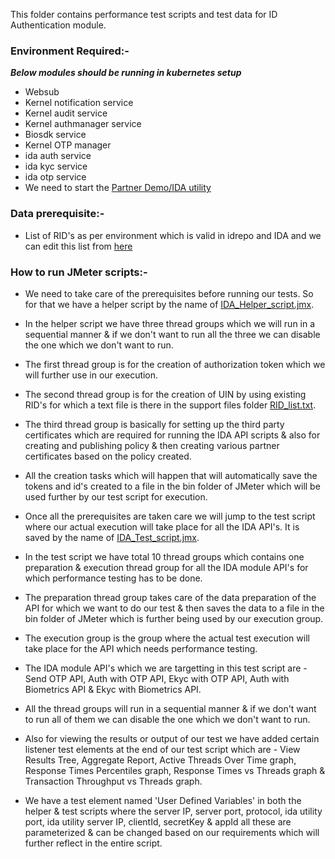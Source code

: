 This folder contains performance test scripts and test data for ID Authentication module.

### Environment Required:-
***Below modules should be running in kubernetes setup***

* Websub
* Kernel notification service
* Kernel audit service
* Kernel authmanager service
* Biosdk service
* Kernel OTP manager
* ida auth service
* ida kyc service
* ida otp service
* We need to start the [Partner Demo/IDA utility](https://mosip.atlassian.net/wiki/spaces/QT/pages/670597144/Auth+using+the+New+Partner+Demo+service+with+external+Certificate)

### Data prerequisite:-
* List of RID's as per environment which is valid in idrepo and IDA and we can edit this list from [here](https://github.com/mosip/mosip-performance-tests-mt/blob/1.1.5/id-authentication/support-files/RID_list.txt)

### How to run JMeter scripts:-

* We need to take care of the prerequisites before running our tests. So for that we have a helper script by the name of [IDA_Helper_script.jmx](https://github.com/mosip/mosip-performance-tests-mt/blob/1.1.5/id-authentication/scripts/IDA_Helper_script.jmx).

* In the helper script we have three thread groups which we will run in a sequential manner & if we don't want to run all the three we can disable the one which we don't want to run.

* The first thread group is for the creation of authorization token which we will further use in our execution.

* The second thread group is for the creation of UIN by using existing RID's for which a text file is there in the support files folder [RID_list.txt](https://github.com/mosip/mosip-performance-tests-mt/blob/1.1.5/id-authentication/support-files/RID_list.txt).

* The third thread group is basically for setting up the third party certificates which are required for running the IDA API scripts & also for creating and publishing policy & then creating various partner certificates based on the policy created.

* All the creation tasks which will happen that will automatically save the tokens and id's created to a file in the bin folder of JMeter which will be used further by our test script for execution.

* Once all the prerequisites are taken care we will jump to the test script where our actual execution will take place for all the IDA API's. It is saved by the name of [IDA_Test_script.jmx](https://github.com/mosip/mosip-performance-tests-mt/blob/1.1.5/id-authentication/scripts/IDA_Test_script.jmx).

* In the test script we have total 10 thread groups which contains one preparation & execution thread group for all the IDA module API's for which performance testing has to be done.

* The preparation thread group takes care of the data preparation of the API for which we want to do our test & then saves the data to a file in the bin folder of JMeter which is further being used by our execution group.

* The execution group is the group where the actual test execution will take place for the API which needs performance testing.

* The IDA module API's which we are targetting in this test script are - Send OTP API, Auth with OTP API, Ekyc with OTP API, Auth with Biometrics API & Ekyc with Biometrics API.

* All the thread groups will run in a sequential manner & if we don't want to run all of them we can disable the one which we don't want to run.

* Also for viewing the results or output of our test we have added certain listener test elements at the end of our test script which are - View Results Tree, Aggregate Report, Active Threads Over Time graph, Response Times Percentiles graph, Response Times vs Threads graph & Transaction Throughput vs Threads graph.

* We have a test element named 'User Defined Variables' in both the helper & test scripts where the server IP, server port, protocol, ida utility port, ida utility server IP, clientId, secretKey & appId all these are parameterized & can be changed based on our requirements which will further reflect in the entire script.

